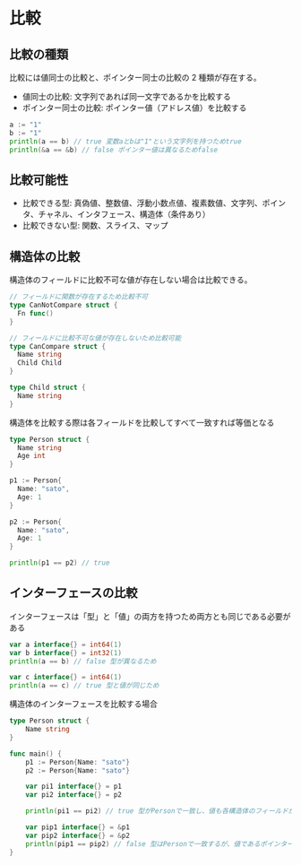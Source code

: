 # 比較

## 比較の種類

比較には値同士の比較と、ポインター同士の比較の 2 種類が存在する。

- 値同士の比較: 文字列であれば同一文字であるかを比較する
- ポインター同士の比較: ポインター値（アドレス値）を比較する

```Go
a := "1"
b := "1"
println(a == b) // true 変数aとbは"1"という文字列を持つためtrue
println(&a == &b) // false ポインター値は異なるためfalse
```

## 比較可能性

- 比較できる型: 真偽値、整数値、浮動小数点値、複素数値、文字列、ポインタ、チャネル、インタフェース、構造体（条件あり）
- 比較できない型: 関数、スライス、マップ

## 構造体の比較

構造体のフィールドに比較不可な値が存在しない場合は比較できる。

```Go
// フィールドに関数が存在するため比較不可
type CanNotCompare struct {
  Fn func()
}

// フィールドに比較不可な値が存在しないため比較可能
type CanCompare struct {
  Name string
  Child Child
}

type Child struct {
  Name string
}
```

構造体を比較する際は各フィールドを比較してすべて一致すれば等価となる

```Go
type Person struct {
  Name string
  Age int
}

p1 := Person{
  Name: "sato",
  Age: 1
}

p2 := Person{
  Name: "sato",
  Age: 1
}

println(p1 == p2) // true
```

## インターフェースの比較

インターフェースは「型」と「値」の両方を持つため両方とも同じである必要がある

```Go
var a interface{} = int64(1)
var b interface{} = int32(1)
println(a == b) // false 型が異なるため

var c interface{} = int64(1)
println(a == c) // true 型と値が同じため
```

構造体のインターフェースを比較する場合

```Go
type Person struct {
	Name string
}

func main() {
	p1 := Person{Name: "sato"}
	p2 := Person{Name: "sato"}

	var pi1 interface{} = p1
	var pi2 interface{} = p2

	println(pi1 == pi2) // true 型がPersonで一致し、値も各構造体のフィールドが一致するため

	var pip1 interface{} = &p1
	var pip2 interface{} = &p2
	println(pip1 == pip2) // false 型はPersonで一致するが、値であるポインター値（アドレス値）は異なるため
}
```
